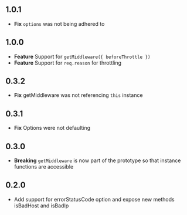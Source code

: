 ## 1.0.1

- **Fix** `options` was not being adhered to

## 1.0.0

- **Feature** Support for `getMiddleware({ beforeThrottle })`
- **Feature** Support for `req.reason` for throttling

## 0.3.2

- **Fix** getMiddleware was not referencing `this` instance

## 0.3.1

- **Fix** Options were not defaulting

## 0.3.0

- **Breaking** `getMiddleware` is now part of the prototype so that instance
 functions are accessible

## 0.2.0

- Add support for errorStatusCode option and expose new methods isBadHost and isBadIp
